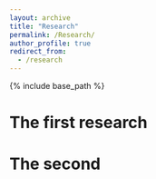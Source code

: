 ```yaml
---
layout: archive
title: "Research"
permalink: /Research/
author_profile: true
redirect_from:
  - /research
---
```


{% include base_path %}

# The first research

# The second